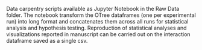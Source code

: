 Data carpentry scripts available as Jupyter Notebook in the Raw Data folder. The notebook transform the OTree dataframes (one per experimental run) into long format and concatenates them across all runs for statistical analysis and hypothesis testing.
Reproduction of statistical analyses and visualizations reported in manuscript can be carried out on the interaction dataframe saved as a single csv. 
